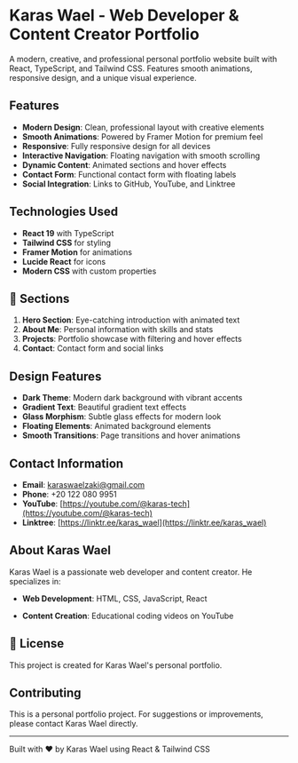 # Karas Wael - Web Developer & Content Creator Portfolio

A modern, creative, and professional personal portfolio website built with React, TypeScript, and Tailwind CSS. Features smooth animations, responsive design, and a unique visual experience.

## Features

- **Modern Design**: Clean, professional layout with creative elements
- **Smooth Animations**: Powered by Framer Motion for premium feel
- **Responsive**: Fully responsive design for all devices
- **Interactive Navigation**: Floating navigation with smooth scrolling
- **Dynamic Content**: Animated sections and hover effects
- **Contact Form**: Functional contact form with floating labels
- **Social Integration**: Links to GitHub, YouTube, and Linktree

##  Technologies Used

- **React 19** with TypeScript
- **Tailwind CSS** for styling
- **Framer Motion** for animations
- **Lucide React** for icons
- **Modern CSS** with custom properties

## 📱 Sections

1. **Hero Section**: Eye-catching introduction with animated text
2. **About Me**: Personal information with skills and stats
3. **Projects**: Portfolio showcase with filtering and hover effects
4. **Contact**: Contact form and social links

##  Design Features

- **Dark Theme**: Modern dark background with vibrant accents
- **Gradient Text**: Beautiful gradient text effects
- **Glass Morphism**: Subtle glass effects for modern look
- **Floating Elements**: Animated background elements
- **Smooth Transitions**: Page transitions and hover animations





##  Contact Information

- **Email**: karaswaelzaki@gmail.com
- **Phone**: +20 122 080 9951
- **YouTube**: [https://youtube.com/@karas-tech](https://youtube.com/@karas-tech)
- **Linktree**: [https://linktr.ee/karas_wael](https://linktr.ee/karas_wael)

##  About Karas Wael

Karas Wael is a passionate web developer and content creator. He specializes in:

- **Web Development**: HTML, CSS, JavaScript, React
<!-- - **Logo Design**: Brand identity and visual design -->
- **Content Creation**: Educational coding videos on YouTube
<!-- - **UI/UX Design**: Modern and user-friendly interfaces -->

## 📝 License

This project is created for Karas Wael's personal portfolio.

##  Contributing

This is a personal portfolio project. For suggestions or improvements, please contact Karas Wael directly.

---

Built with ❤️ by Karas Wael using React & Tailwind CSS